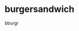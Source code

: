 # burgersandwich
<!--- this just shows up on the github page, you can edit it to say whatever you want --->
bburgr